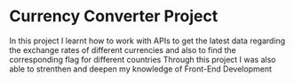 # Currency Converter Project
In this project I learnt how to work with APIs to get the latest data regarding the exchange rates of different currencies
and also to find the corresponding flag for different countries
Through this project I was also able to strenthen and deepen my knowledge of Front-End Development
